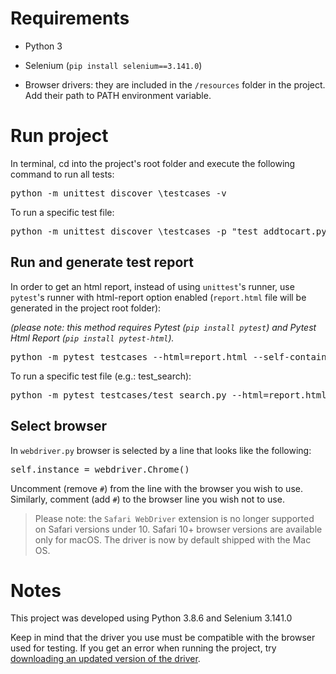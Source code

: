 # Requirements

* Python 3

* Selenium (`pip install selenium==3.141.0`)

* Browser drivers: they are included in the `/resources` folder in the project. Add their path to PATH environment variable.


# Run project

In terminal, cd into the project's root folder and execute the following command to run all tests:

<pre>python -m unittest discover \testcases -v</pre>

To run a specific test file:

<pre>python -m unittest discover \testcases -p "test_addtocart.py" -v</pre>



## Run and generate test report

In order to get an html report, instead of using `unittest`'s runner, use `pytest`'s runner with html-report option enabled (`report.html` file will be generated in the project root folder):

_(please note: this method requires Pytest (`pip install pytest`) and Pytest Html Report (`pip install pytest-html`)._

<pre>python -m pytest testcases --html=report.html --self-contained-html</pre>

To run a specific test file (e.g.: test_search):

<pre>python -m pytest testcases/test_search.py --html=report.html --self-contained-html</pre>


## Select browser

In `webdriver.py` browser is selected by a line that looks like the following: 
<pre>self.instance = webdriver.Chrome()</pre>

Uncomment (remove `#`) from the line with the browser you wish to use. Similarly, comment (add `#`) 
to the browser line you wish not to use.

> Please note: the `Safari WebDriver` extension is no longer supported on Safari versions under 10. Safari 10+ browser
>versions are available only for macOS. The driver is now by default shipped with the Mac OS.


# Notes

This project was developed using Python 3.8.6 and Selenium 3.141.0

Keep in mind that the driver you use must be compatible with the browser used for testing. If you get an error when running the project, try [downloading an updated version of the driver](https://pypi.org/project/selenium/).
